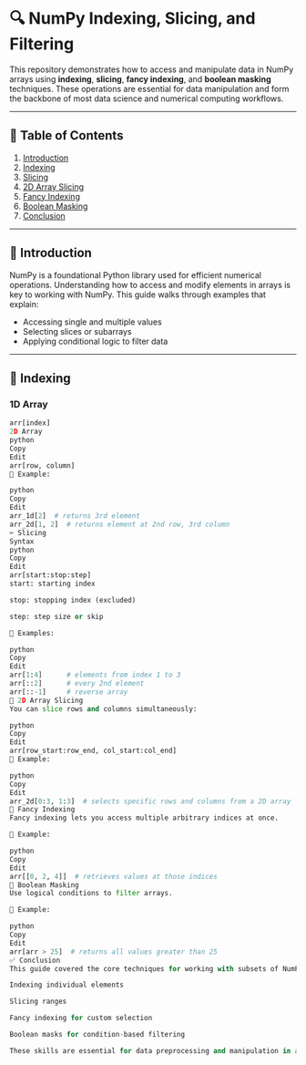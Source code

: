 # 🔍 NumPy Indexing, Slicing, and Filtering

This repository demonstrates how to access and manipulate data in NumPy arrays using **indexing**, **slicing**, **fancy indexing**, and **boolean masking** techniques. These operations are essential for data manipulation and form the backbone of most data science and numerical computing workflows.

---

## 📘 Table of Contents

1. [Introduction](#introduction)  
2. [Indexing](#indexing)  
3. [Slicing](#slicing)  
4. [2D Array Slicing](#2d-array-slicing)  
5. [Fancy Indexing](#fancy-indexing)  
6. [Boolean Masking](#boolean-masking)  
7. [Conclusion](#conclusion)

---

## 📌 Introduction

NumPy is a foundational Python library used for efficient numerical operations. Understanding how to access and modify elements in arrays is key to working with NumPy. This guide walks through examples that explain:

- Accessing single and multiple values
- Selecting slices or subarrays
- Applying conditional logic to filter data

---

## 🧩 Indexing

### 1D Array  
```python
arr[index]
2D Array
python
Copy
Edit
arr[row, column]
🔹 Example:

python
Copy
Edit
arr_1d[2]  # returns 3rd element  
arr_2d[1, 2]  # returns element at 2nd row, 3rd column  
✂️ Slicing
Syntax
python
Copy
Edit
arr[start:stop:step]
start: starting index

stop: stopping index (excluded)

step: step size or skip

🔹 Examples:

python
Copy
Edit
arr[1:4]      # elements from index 1 to 3  
arr[::2]      # every 2nd element  
arr[::-1]     # reverse array  
🧮 2D Array Slicing
You can slice rows and columns simultaneously:

python
Copy
Edit
arr[row_start:row_end, col_start:col_end]
🔹 Example:

python
Copy
Edit
arr_2d[0:3, 1:3]  # selects specific rows and columns from a 2D array
🎯 Fancy Indexing
Fancy indexing lets you access multiple arbitrary indices at once.

🔹 Example:

python
Copy
Edit
arr[[0, 2, 4]]  # retrieves values at those indices
🧪 Boolean Masking
Use logical conditions to filter arrays.

🔹 Example:

python
Copy
Edit
arr[arr > 25]  # returns all values greater than 25
✅ Conclusion
This guide covered the core techniques for working with subsets of NumPy arrays:

Indexing individual elements

Slicing ranges

Fancy indexing for custom selection

Boolean masks for condition-based filtering

These skills are essential for data preprocessing and manipulation in any scientific or machine learning pipeline.

